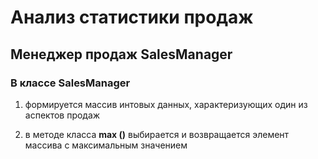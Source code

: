 # Анализ статистики продаж

## Менеджер продаж **SalesManager**

### В классе SalesManager
1.  формируется массив интовых данных, характеризующих один из аспектов продаж 

1. в методе класса  **max ()** выбирается и возвращается элемент массива с максимальным значением